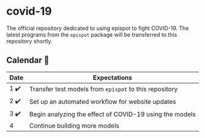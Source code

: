 # covid-19
The official repository dedicated to using epispot to fight COVID-19.
The latest programs from the `epispot` package will be transferred to this repository shortly.

## Calendar :calendar:
Date | Expectations
--- | ---
1 :heavy_check_mark: | Transfer test models from `epispot` to this repository
2 :heavy_check_mark: | Set up an automated workflow for website updates
3 :heavy_check_mark: | Begin analyzing the effect of COVID-19 using the models
4 | Continue building more models

